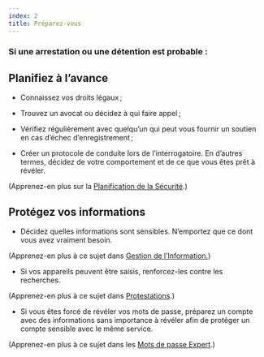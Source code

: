 ```yaml
---
index: 2
title: Préparez-vous
---
```

### Si une arrestation ou une détention est probable :

## Planifiez à l’avance

*   Connaissez vos droits légaux ;

* Trouvez un avocat ou décidez à qui faire appel ;

*   Vérifiez régulièrement avec quelqu’un qui peut vous fournir un soutien en cas d’échec d’enregistrement ;

*   Créer un protocole de conduite lors de l’interrogatoire. En d’autres termes, décidez de votre comportement et de ce que vous êtes prêt à révéler.

(Apprenez-en plus sur la [Planification de la Sécurité](umbrella://assess-your-risk/security-planning).)

## Protégez vos informations

*   Décidez quelles informations sont sensibles. N’emportez que ce dont vous avez vraiment besoin.

(Apprenez-en plus à ce sujet dans [Gestion de l’Information.](umbrella://information/managing-information))

*   Si vos appareils peuvent être saisis, renforcez-les contre les recherches.

(Apprenez-en plus à ce sujet dans [Protestations](umbrella://work/protests/advanced).) 

*   Si vous êtes forcé de révéler vos mots de passe, préparez un compte avec des informations sans importance à révéler afin de protéger un compte sensible avec le même service.

(Apprenez-en plus à ce sujet dans les [Mots de passe Expert](umbrella://information/passwords/expert).)